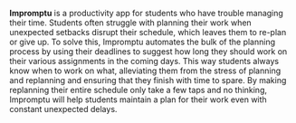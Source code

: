 **Impromptu** is a productivity app for students who have trouble managing their time. Students often struggle with planning their work when unexpected setbacks disrupt their schedule, which leaves them to re-plan or give up. To solve this, Impromptu automates the bulk of the planning process by using their deadlines to suggest how long they should work on their various assignments in the coming days. This way students always know when to work on what, alleviating them from the stress of planning and replanning and ensuring that they finish with time to spare. By making replanning their entire schedule only take a few taps and no thinking, Impromptu will help students maintain a plan for their work even with constant unexpected delays.
